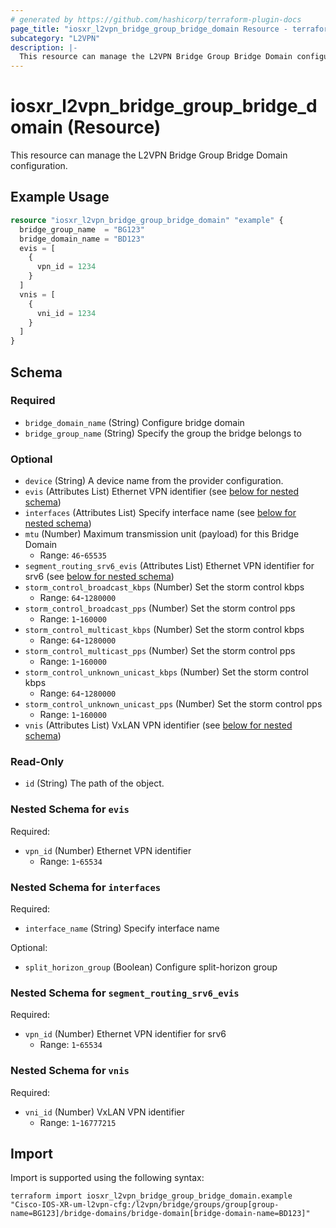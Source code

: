 ```yaml
---
# generated by https://github.com/hashicorp/terraform-plugin-docs
page_title: "iosxr_l2vpn_bridge_group_bridge_domain Resource - terraform-provider-iosxr"
subcategory: "L2VPN"
description: |-
  This resource can manage the L2VPN Bridge Group Bridge Domain configuration.
---
```


# iosxr_l2vpn_bridge_group_bridge_domain (Resource)

This resource can manage the L2VPN Bridge Group Bridge Domain configuration.

## Example Usage

```terraform
resource "iosxr_l2vpn_bridge_group_bridge_domain" "example" {
  bridge_group_name  = "BG123"
  bridge_domain_name = "BD123"
  evis = [
    {
      vpn_id = 1234
    }
  ]
  vnis = [
    {
      vni_id = 1234
    }
  ]
}
```

<!-- schema generated by tfplugindocs -->
## Schema

### Required

- `bridge_domain_name` (String) Configure bridge domain
- `bridge_group_name` (String) Specify the group the bridge belongs to

### Optional

- `device` (String) A device name from the provider configuration.
- `evis` (Attributes List) Ethernet VPN identifier (see [below for nested schema](#nestedatt--evis))
- `interfaces` (Attributes List) Specify interface name (see [below for nested schema](#nestedatt--interfaces))
- `mtu` (Number) Maximum transmission unit (payload) for this Bridge Domain
  - Range: `46`-`65535`
- `segment_routing_srv6_evis` (Attributes List) Ethernet VPN identifier for srv6 (see [below for nested schema](#nestedatt--segment_routing_srv6_evis))
- `storm_control_broadcast_kbps` (Number) Set the storm control kbps
  - Range: `64`-`1280000`
- `storm_control_broadcast_pps` (Number) Set the storm control pps
  - Range: `1`-`160000`
- `storm_control_multicast_kbps` (Number) Set the storm control kbps
  - Range: `64`-`1280000`
- `storm_control_multicast_pps` (Number) Set the storm control pps
  - Range: `1`-`160000`
- `storm_control_unknown_unicast_kbps` (Number) Set the storm control kbps
  - Range: `64`-`1280000`
- `storm_control_unknown_unicast_pps` (Number) Set the storm control pps
  - Range: `1`-`160000`
- `vnis` (Attributes List) VxLAN VPN identifier (see [below for nested schema](#nestedatt--vnis))

### Read-Only

- `id` (String) The path of the object.

<a id="nestedatt--evis"></a>
### Nested Schema for `evis`

Required:

- `vpn_id` (Number) Ethernet VPN identifier
  - Range: `1`-`65534`


<a id="nestedatt--interfaces"></a>
### Nested Schema for `interfaces`

Required:

- `interface_name` (String) Specify interface name

Optional:

- `split_horizon_group` (Boolean) Configure split-horizon group


<a id="nestedatt--segment_routing_srv6_evis"></a>
### Nested Schema for `segment_routing_srv6_evis`

Required:

- `vpn_id` (Number) Ethernet VPN identifier for srv6
  - Range: `1`-`65534`


<a id="nestedatt--vnis"></a>
### Nested Schema for `vnis`

Required:

- `vni_id` (Number) VxLAN VPN identifier
  - Range: `1`-`16777215`

## Import

Import is supported using the following syntax:

```shell
terraform import iosxr_l2vpn_bridge_group_bridge_domain.example "Cisco-IOS-XR-um-l2vpn-cfg:/l2vpn/bridge/groups/group[group-name=BG123]/bridge-domains/bridge-domain[bridge-domain-name=BD123]"
```
